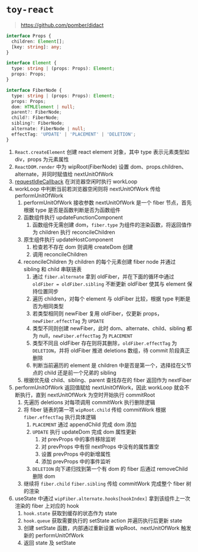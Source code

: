 # `toy-react`

> https://github.com/pomber/didact

```ts
interface Props {
  children: Element[];
  [key: string]: any;
}

interface Element {
  type: string | (props: Props): Element;
  props: Props;
}

interface FiberNode {
  type: string | (props: Props): Element;
  props: Props;
  dom: HTMLElement | null;
  parent?: FiberNode;
  child?: FiberNode;
  sibling?: FiberNode;
  alternate: FiberNode | null;
  effectTag: 'UPDATE' | 'PLACEMENT' | 'DELETION';
}
```

1. `React.createElement` 创建 react element 对象，其中 type 表示元素类型如 div，props 为元素属性
2. `ReactDOM.render` 中为 wipRoot(FiberNode) 设置 dom、props.children、alternate，并同时赋值给 nextUnitOfWork
3. [requestIdleCallback](https://developer.mozilla.org/zh-CN/docs/Web/API/Window/requestIdleCallback) 在浏览器空闲时执行 workLoop
4. workLoop 中判断当前若浏览器空闲则将 nextUnitOfWork 传给 performUnitOfWork
    1. performUnitOfWork 接收参数 nextUnitOfWork 是一个 fiber 节点，首先根据 type 是否是函数判断是否为函数组件
    2. 函数组件执行 updateFunctionComponent
        1. 函数组件无需创建 dom，`fiber.type` 为组件的渲染函数，将返回值作为 children 执行 reconcileChildren
    3. 原生组件执行 updateHostComponent
        1. 检查若不存在 dom 则调用 createDom 创建
        2. 调用 reconcileChildren
    4. reconcileChildren 为 children 的每个元素创建 fiber node 并通过 sibling 和 child 串联链表
        1. 通过 `fiber.alternate` 拿到 oldFiber，并在下面的循环中通过 `oldFiber = oldFiber.sibling` 不断更新 oldFiber 使其与 element 保持位置同步
        2. 遍历 children，对每个 element 与 oldFiber 比较，根据 type 判断是否为相同类型
        3. 若类型相同则 newFiber 复用 oldFiber，仅更新 props，`newFiber.effectTag` 为 `UPDATE`
        4. 类型不同则创建 newFiber，此时 dom、alternate、child、sibling 都为 null，`newFiber.effectTag` 为 `PLACEMENT`
        5. 类型不同且 oldFiber 存在则将其删除，`oldFiber.effectTag` 为 `DELETION`，并将 oldFiber 推进 deletions 数组，待 commit 阶段真正删除
        6. 判断当前遍历的 element 是 children 中是否是第一个，选择挂在父节点的 child 还是前一个兄弟的 sibling
    5. 根据优先级 child、sibling、parent 查找存在的 fiber 返回作为 nextFiber
5. performUnitOfWork 返回值赋给 nextUnitOfWork，因此 workLoop 就会不断执行，直到 nextUnitOfWork 为空时开始执行 commitRoot
    1. 先遍历 deletions 对每项调用 commitWork 执行删除逻辑
    2. 将 fiber 链表的第一项 `wipRoot.child` 传给 commitWork 根据 `fiber.effectTag` 执行具体逻辑
        1. `PLACEMENT` 通过 appendChild 完成 dom 添加
        2. `UPDATE` 执行 updateDom 完成 dom 属性更新
            1. 对 prevProps 中的事件移除监听
            2. 对 prevProps 中有但 nextProps 中没有的属性置空
            3. 设置 prevProps 中的新增属性
            4. 添加 prevProps 中的事件监听
        3. `DELETION` 向下递归找到第一个有 dom 的 fiber 后通过 removeChild 删除 dom
    3. 继续将 `fiber.child` `fiber.sibling` 传给 commitWork 完成整个 fiber 树的渲染
6. useState 中通过 `wipFiber.alternate.hooks[hookIndex]` 拿到该组件上一次渲染的 fiber 上对应的 hook
    1. `hook.state` 获取到缓存的状态作为 state
    2. `hook.queue` 获取需要执行的 setState action 并遍历执行后更新 state
    3. 创建 setState 函数，内部通过重新设置 wipRoot、nextUnitOfWork 触发新的 performUnitOfWork
    4. 返回 state 及 setState

